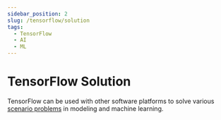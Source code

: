 ```yaml
---
sidebar_position: 2
slug: /tensorflow/solution
tags:
  - TensorFlow
  - AI
  - ML
---
```


# TensorFlow Solution


TensorFlow can be used with other software platforms to solve various [scenario problems](https://www.tensorflow.org/resources/libraries-extensions) in modeling and machine learning. 



